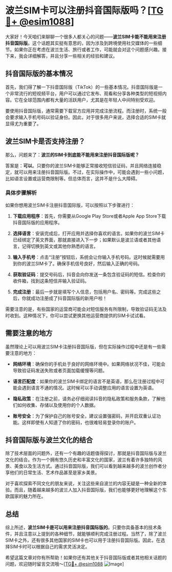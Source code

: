 # 波兰SIM卡可以注册抖音国际版吗？[[TG💪+ @esim1088](https://t.me/s/esim1088)]

大家好！今天咱们来聊聊一个很多人都关心的问题——**波兰SIM卡能不能用来注册抖音国际版**。这个话题其实挺有意思的，因为涉及到跨境使用社交媒体的一些细节。如果你正在考虑在波兰生活、旅行或者工作，可能就会对这个问题感兴趣。接下来，我会详细解答，并且分享一些相关的经验和建议。

## 抖音国际版的基本情况

首先，我们得了解一下抖音国际版（TikTok）的一些基本情况。抖音国际版是一个非常流行的短视频平台，用户可以通过它发布、观看和分享各种类型的短视频内容。它在全球范围内都有大量的活跃用户，尤其是在年轻人中间特别受欢迎。

要使用抖音国际版，通常需要下载官方应用并完成注册流程。而注册时，系统一般会要求输入手机号码以验证身份。因此，对于很多用户来说，选择合适的SIM卡就显得尤为重要了。

## 波兰SIM卡是否支持注册？

那么，问题来了：**波兰的SIM卡到底能不能用来注册抖音国际版呢？**

答案是：**可以**。只要你的波兰SIM卡能够正常接收短信验证码，并且网络连接稳定，就可以用来注册抖音国际版。不过，在实际操作中，可能会遇到一些小问题，比如语言设置或运营商限制等。但总体而言，这并不是什么大障碍。

### 具体步骤解析

如果你想用波兰SIM卡注册抖音国际版，可以按照以下步骤进行：

1. **下载应用程序**：首先，你需要从Google Play Store或者Apple App Store下载抖音国际版的应用程序。
   
2. **选择语言**：安装完成后，打开应用并选择你喜欢的语言。如果你的波兰SIM卡已经绑定了英文界面，那就直接进入下一步；如果默认是波兰语或者其他语言，记得切换到英文或其他你熟悉的语言。

3. **输入手机号**：点击“注册”按钮后，系统会让你输入手机号码。这时候就需要用到你的波兰SIM卡了。确保手机信号良好，然后输入正确的号码。

4. **获取验证码**：提交号码后，抖音会向你发送一条包含验证码的短信。检查你的收件箱，找到这条短信并输入验证码。

5. **完成注册**：最后一步就是填写个人信息，包括用户名、密码等。完成这些之后，你就成功注册成了抖音国际版的新用户啦！

需要注意的是，有些国家的运营商可能会对短信服务有所限制，导致验证码无法及时收到。这种情况下，你可以尝试更换其他运营商提供的SIM卡试试看。

## 需要注意的地方

虽然理论上可以用波兰SIM卡注册抖音国际版，但在实际操作过程中还是有一些需要注意的地方：

- **网络环境**：确保你的手机处于良好的网络环境中。如果网络状况不佳，可能会导致验证码发送失败或者页面加载缓慢等问题。
  
- **语言匹配度**：如果你的波兰SIM卡绑定的语言不是英语，那么在注册过程中可能会遇到语言不通的情况。这时候可以手动调整应用的语言设置为英语。

- **隐私政策**：在注册之前，请务必仔细阅读抖音的隐私政策和服务条款，了解他们如何收集、存储以及使用你的个人数据。

- **账号安全**：为了保护自己的账号安全，建议设置强密码，并开启双重认证功能。这样即使有人知道了你的密码，也很难轻易登录你的账户。

## 抖音国际版与波兰文化的结合

除了技术层面的问题外，还有一个有趣的话题值得探讨，那就是抖音国际版与波兰文化的结合。作为一个拥有悠久历史和丰富文化的国家，波兰有着许多独特的风景、美食以及生活方式。通过抖音国际版，我们可以看到越来越多的波兰创作者分享他们的日常生活、艺术作品甚至是家乡美景。

对于喜欢探索不同文化的朋友来说，关注这些来自波兰的内容无疑是一种全新的体验。而且，随着越来越多的波兰人加入抖音国际版，我们也能够更好地理解这个东欧国家的魅力所在。

## 总结

综上所述，**波兰SIM卡是可以用来注册抖音国际版的**。只要你具备基本的技术条件，并且注意以上提到的各种细节，就能够顺利完成注册过程。当然了，除了波兰SIM卡之外，还有很多其他国家的SIM卡也可以用于注册抖音国际版。因此，在选择SIM卡时可以根据自己的需求灵活决定。

希望这篇文章对你有所帮助！如果你还有其他关于抖音国际版或者其他相关话题的问题，欢迎随时留言交流哦～[[TG💪+ @esim1088](https://t.me/s/esim1088) ![Image](https://i.postimg.cc/4NQfJmqS/Snipaste-2025-05-13-00-14-12.png)]